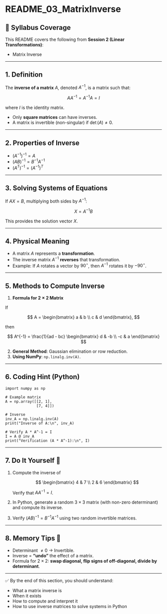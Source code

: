 # README_03_MatrixInverse

## 📌 Syllabus Coverage
This README covers the following from **Session 2 (Linear Transformations)**:
- Matrix Inverse

---

## 1. Definition
The **inverse of a matrix** $A$, denoted $A^{-1}$, is a matrix such that:

$$
A A^{-1} = A^{-1} A = I
$$

where $I$ is the identity matrix.  

- Only **square matrices** can have inverses.  
- A matrix is invertible (non-singular) if $\det(A) \neq 0$.  

---

## 2. Properties of Inverse
- $(A^{-1})^{-1} = A$  
- $(AB)^{-1} = B^{-1}A^{-1}$  
- $(A^T)^{-1} = (A^{-1})^T$  

---

## 3. Solving Systems of Equations
If $AX = B$, multiplying both sides by $A^{-1}$:

$$
X = A^{-1}B
$$

This provides the solution vector $X$.  

---

## 4. Physical Meaning
- A matrix $A$ represents a **transformation**.  
- The inverse matrix $A^{-1}$ **reverses** that transformation.  
- Example: If $A$ rotates a vector by $90^\circ$, then $A^{-1}$ rotates it by $-90^\circ$.  

---

## 5. Methods to Compute Inverse
1. **Formula for $2 \times 2$ Matrix**  

If  

$$
A = \begin{bmatrix}
a & b \\
c & d
\end{bmatrix},
$$  

then  

$$
A^{-1} = \frac{1}{ad - bc} \begin{bmatrix}
d & -b \\
-c & a
\end{bmatrix}
$$

2. **General Method**: Gaussian elimination or row reduction.  
3. **Using NumPy**: `np.linalg.inv(A)`.  

---

## 6. Coding Hint (Python)
    import numpy as np

    # Example matrix
    A = np.array([[2, 1],
                  [7, 4]])

    # Inverse
    inv_A = np.linalg.inv(A)
    print("Inverse of A:\n", inv_A)

    # Verify A * A^-1 = I
    I = A @ inv_A
    print("Verification (A * A^-1):\n", I)

---

## 7. Do It Yourself 🚀
1. Compute the inverse of  

   $$
   \begin{bmatrix}
   4 & 7 \\
   2 & 6
   \end{bmatrix}
   $$  

   Verify that $AA^{-1} = I$.  

2. In Python, generate a random $3 \times 3$ matrix (with non-zero determinant) and compute its inverse.  

3. Verify $(AB)^{-1} = B^{-1}A^{-1}$ using two random invertible matrices.  

---

## 8. Memory Tips 🧠
- Determinant $\neq 0$ → Invertible.  
- Inverse = **“undo”** the effect of a matrix.  
- Formula for $2 \times 2$: **swap diagonal, flip signs of off-diagonal, divide by determinant**.  

---

✅ By the end of this section, you should understand:
- What a matrix inverse is  
- When it exists  
- How to compute and interpret it  
- How to use inverse matrices to solve systems in Python  
